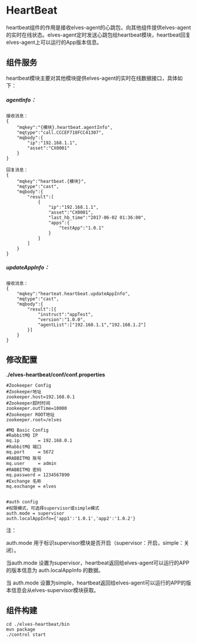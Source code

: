 # HeartBeat

heartbeat组件的作用是接收elves-agent的心跳包，向其他组件提供elves-agent的实时在线状态。elves-agent定时发送心跳包给heartbeat模块，heartbeat回复elves-agent上可以运行的App版本信息。

## 组件服务

heartbeat模块主要对其他模块提供elves-agent的实时在线数据接口，具体如下：

##### agentInfo：

```
接收消息：
{
    "mqkey":"{模块}.heartbeat.agentInfo",
    "mqtype":"call.CCCEF718FCC41307",
    "mqbody":{
        "ip":"192.168.1.1",
        "asset":"CX0001"
    }
}

回复消息：
{
    "mqkey":"heartbeat.{模块}",
    "mqtype":"cast",
    "mqbody":{
        "result":[
            {
                "ip":"192.168.1.1",
                "asset":"CX0001",
                "last_hb_time":"2017-06-02 01:36:00",
                "apps":{
                    "testApp":"1.0.1"
                }
            }
        ]
    }
}
```

##### updateAppInfo：

```
接收消息：
{
    "mqkey":"hearteat.heartbeat.updateAppInfo",
    "mqtype":"cast",
    "mqbody":{
        "result":[{
            "instruct":"appTest",
            "version":"1.0.0",
            "agentList":["192.168.1.1","192.168.1.2"]
        }]
    }
}
```

## 修改配置

**./elves-heartbeat/conf/conf.properties**

```
#Zookeeper Config
#Zookeeper地址
zookeeper.host=192.168.0.1
#Zookeeper超时时间
zookeeper.outTime=10000
#Zookeeper ROOT地址        
zookeeper.root=/elves  

#MQ Basic Config
#RabbitMQ IP
mq.ip       = 192.168.0.1
#RabbitMQ 端口
mq.port     = 5672
#RABBITMQ 账号
mq.user     = admin
#RABBITMQ 密码
mq.password = 1234567890
#Exchange 名称        
mq.exchange = elves


#auth config
#权限模式，可选择supervisor或simple模式
auth.mode = supervisor
auth.localAppInfo={'app1':'1.0.1','app2':'1.0.2'}
```

注：

auth.mode 用于标识supervisor模块是否开启（supervisor：开启，simple：关闭）。

当auth.mode 设置为supervisor，heartbeat返回给elves-agent可以运行的APP的版本信息为 auth.localAppInfo 的数据。

当 auth.mode 设置为simple，heartbeat返回给elves-agent可以运行的APP的版本信息会从elves-supervisor模块获取。

## 组件构建

```
cd ./elves-heartbeat/bin
mvn package
./control start
```



